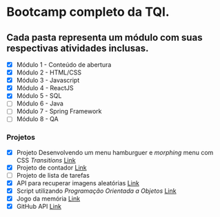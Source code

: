 # Bootcamp completo da TQI.

## Cada pasta representa um módulo com suas respectivas atividades inclusas.

- [x] Módulo 1 - Conteúdo de abertura
- [x] Módulo 2 - HTML/CSS
- [x] Módulo 3 - Javascript
- [x] Módulo 4 - ReactJS
- [x] Módulo 5 - SQL
- [ ] Módulo 6 - Java
- [ ] Módulo 7 - Spring Framework
- [ ] Módulo 8 - QA

### Projetos
- [x] Projeto Desenvolvendo um menu hamburguer e *morphing* menu com CSS *Transitions* [Link](https://github.com/LucasSaladini/tqi_bootcamp/tree/main/first_project)
- [x] Projeto de contador [Link](https://github.com/LucasSaladini/tqi_bootcamp/tree/main/javascript/counter)
- [ ] Projeto de lista de tarefas
- [x] API para recuperar imagens aleatórias [Link](https://github.com/LucasSaladini/tqi_bootcamp/tree/main/javascript/api)
- [x] Script utilizando *Programação Orientada a Objetos* [Link](https://github.com/LucasSaladini/tqi_bootcamp/tree/main/javascript/object_oriented)
- [x] Jogo da memória [Link](https://github.com/LucasSaladini/tqi_bootcamp/tree/main/memory_game)
- [x] GitHub API [Link](https://github.com/LucasSaladini/tqi_bootcamp/tree/main/reactjs/github_api)
